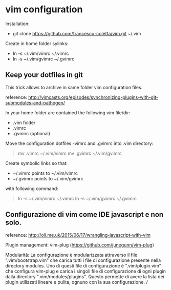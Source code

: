 # vim configuration

Installation:

   * git clone https://github.com/francesco-coletta/vim.git ~/.vim

Create in home folder sylinks:

   * ln -s ~/.vim/vimrc ~/.vimrc
   * ln -s ~/.vim/gvimrc ~/.gvimrc



## Keep your dotfiles in git

This trick allows to archive in same folder vim configuration files.

reference:
http://vimcasts.org/episodes/synchronizing-plugins-with-git-submodules-and-pathogen/

In your home folder are contained the following vim file/dir:
   - .vim folder
   - .vimrc
   - .gvmirc (optional)

Move the configuration dotfiles -vimrc and .gvimrc into .vim directory:

>   mv .vimrc ~/.vim/vimrc
>   mv .gvimrc ~/.vim/gvimrc

Create symbolic links so that:
   - ~/.vimrc points to ~/.vim/vimrc
   - ~/.gvimrc points to ~/.vim/gvimrc

with following command:
>   ln -s ~/.vim/vimrc ~/.vimrc
>   ln -s ~/.vim/gvimrc ~/.gvimrc


## Configurazione di vim come IDE javascript e non solo.

reference:
http://oli.me.uk/2015/06/17/wrangling-javascript-with-vim

Plugin management:
   vim-plug (https://github.com/junegunn/vim-plug)

Modularità:
La configurazione è modularizzata attraverso il file ".vim/bootstrap.vim" che carica tutti i file di configurazione presente nella directory modules.
Uno di questi file di configurazione è ".vim/plugin.vim" che configura vim-plug e carica i singoli file di configurazione di ogni plugin dalla directory ".vim/modules/plugins". Questo permette di avere la lista dei plugin utilizzati lineare e pulita, ognuno con la sua configurazione.
/
